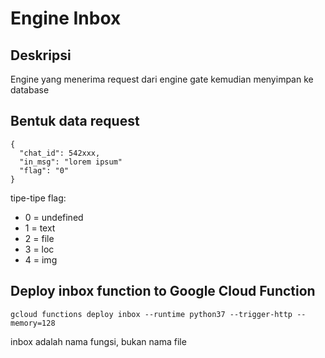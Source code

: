 # Engine Inbox

## Deskripsi

Engine yang menerima request dari engine gate kemudian menyimpan ke database

## Bentuk data request

```
{
  "chat_id": 542xxx,
  "in_msg": "lorem ipsum"
  "flag": "0"
}
```

tipe-tipe flag:

- 0 = undefined
- 1 = text
- 2 = file
- 3 = loc
- 4 = img

## Deploy inbox function to Google Cloud Function

```
gcloud functions deploy inbox --runtime python37 --trigger-http --memory=128
```

inbox adalah nama fungsi, bukan nama file
